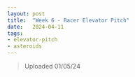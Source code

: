 ```yaml
---
layout: post
title:  "Week 6 - Racer Elevator Pitch"
date:   2024-04-11
tags: 
- elevator-pitch
- asteroids
---
```

> Uploaded 01/05/24